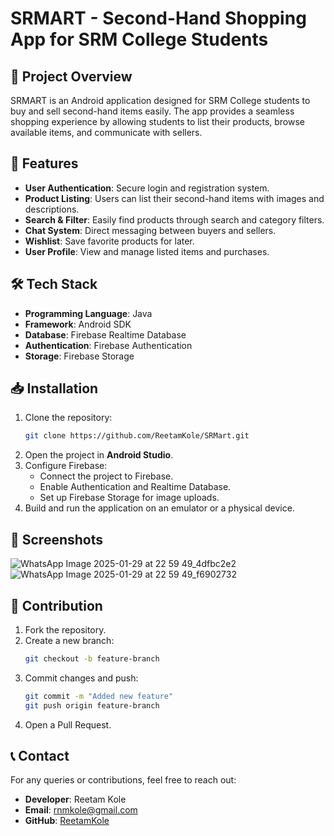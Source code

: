 # SRMART - Second-Hand Shopping App for SRM College Students

## 📌 Project Overview
SRMART is an Android application designed for SRM College students to buy and sell second-hand items easily. The app provides a seamless shopping experience by allowing students to list their products, browse available items, and communicate with sellers.

## 🚀 Features
- **User Authentication**: Secure login and registration system.
- **Product Listing**: Users can list their second-hand items with images and descriptions.
- **Search & Filter**: Easily find products through search and category filters.
- **Chat System**: Direct messaging between buyers and sellers.
- **Wishlist**: Save favorite products for later.
- **User Profile**: View and manage listed items and purchases.

## 🛠️ Tech Stack
- **Programming Language**: Java
- **Framework**: Android SDK
- **Database**: Firebase Realtime Database
- **Authentication**: Firebase Authentication
- **Storage**: Firebase Storage

## 📥 Installation
1. Clone the repository:
   ```sh
   git clone https://github.com/ReetamKole/SRMart.git
   ```
2. Open the project in **Android Studio**.
3. Configure Firebase:
   - Connect the project to Firebase.
   - Enable Authentication and Realtime Database.
   - Set up Firebase Storage for image uploads.
4. Build and run the application on an emulator or a physical device.

## 📸 Screenshots
![WhatsApp Image 2025-01-29 at 22 59 49_4dfbc2e2](https://github.com/user-attachments/assets/41efe4e7-b452-4632-9473-47e583071227) ![WhatsApp Image 2025-01-29 at 22 59 49_f6902732](https://github.com/user-attachments/assets/7ea70649-14ca-4bde-93b4-076d446fa694)




## 📝 Contribution
1. Fork the repository.
2. Create a new branch:
   ```sh
   git checkout -b feature-branch
   ```
3. Commit changes and push:
   ```sh
   git commit -m "Added new feature"
   git push origin feature-branch
   ```
4. Open a Pull Request.



## 📞 Contact
For any queries or contributions, feel free to reach out:
- **Developer**: Reetam Kole
- **Email**: rnmkole@gmail.com
- **GitHub**: [ReetamKole](https://github.com/ReetamKole)

